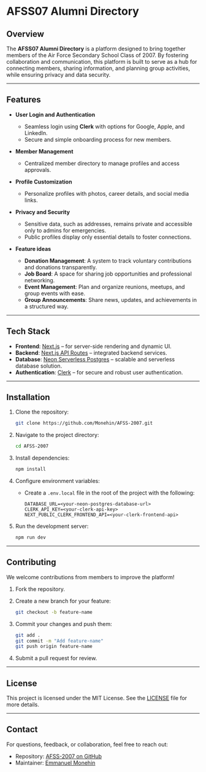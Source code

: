 
# **AFSS07 Alumni Directory**

## **Overview**

The **AFSS07 Alumni Directory** is a platform designed to bring together members of the Air Force Secondary School Class of 2007. By fostering collaboration and communication, this platform is built to serve as a hub for connecting members, sharing information, and planning group activities, while ensuring privacy and data security.

---

## **Features**

- **User Login and Authentication**
  - Seamless login using **Clerk** with options for Google, Apple, and LinkedIn.
  - Secure and simple onboarding process for new members.

- **Member Management**
  - Centralized member directory to manage profiles and access approvals.

- **Profile Customization**
  - Personalize profiles with photos, career details, and social media links.

- **Privacy and Security**
  - Sensitive data, such as addresses, remains private and accessible only to admins for emergencies.
  - Public profiles display only essential details to foster connections.

- **Feature ideas**
  - **Donation Management**: A system to track voluntary contributions and donations transparently.
  - **Job Board**: A space for sharing job opportunities and professional networking.
  - **Event Management**: Plan and organize reunions, meetups, and group events with ease.
  - **Group Announcements**: Share news, updates, and achievements in a structured way.

---

## **Tech Stack**

- **Frontend**: [Next.js](https://nextjs.org/) – for server-side rendering and dynamic UI.
- **Backend**: [Next.js API Routes](https://nextjs.org/docs/api-routes/introduction) – integrated backend services.
- **Database**: [Neon Serverless Postgres](https://neon.tech/) – scalable and serverless database solution.
- **Authentication**: [Clerk](https://clerk.dev/) – for secure and robust user authentication.

---

## **Installation**

1. Clone the repository:

   ```bash
   git clone https://github.com/Monehin/AFSS-2007.git
   ```

2. Navigate to the project directory:

   ```bash
   cd AFSS-2007
   ```

3. Install dependencies:

   ```bash
   npm install
   ```

4. Configure environment variables:
   - Create a `.env.local` file in the root of the project with the following:

     ```env
     DATABASE_URL=<your-neon-postgres-database-url>
     CLERK_API_KEY=<your-clerk-api-key>
     NEXT_PUBLIC_CLERK_FRONTEND_API=<your-clerk-frontend-api>
     ```

5. Run the development server:

   ```bash
   npm run dev
   ```

---

## **Contributing**

We welcome contributions from members to improve the platform!

1. Fork the repository.
2. Create a new branch for your feature:

   ```bash
   git checkout -b feature-name
   ```

3. Commit your changes and push them:

   ```bash
   git add .
   git commit -m "Add feature-name"
   git push origin feature-name
   ```

4. Submit a pull request for review.

---

## **License**

This project is licensed under the MIT License. See the [LICENSE](LICENSE) file for more details.

---

## **Contact**

For questions, feedback, or collaboration, feel free to reach out:

- Repository: [AFSS-2007 on GitHub](https://github.com/Monehin/AFSS-2007)
- Maintainer: [Emmanuel Monehin](https://github.com/Monehin)
